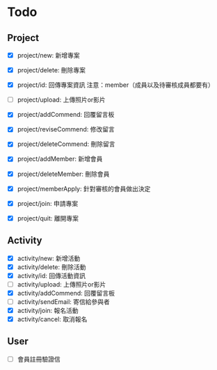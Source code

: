 # Todo

## Project
- [x] project/new: 新增專案

- [x] project/delete: 刪除專案

- [x] project/id: 回傳專案資訊 注意：member（成員以及待審核成員都要有）

- [ ] project/upload: 上傳照片or影片
- [x] project/addCommend: 回覆留言板
- [x] project/reviseCommend: 修改留言
- [x] project/deleteCommend: 刪除留言
- [x] project/addMember: 新增會員
- [x] project/deleteMember: 刪除會員
- [x] project/memberApply: 針對審核的會員做出決定
- [x] project/join: 申請專案
- [x] project/quit: 離開專案

## Activity
- [x] activity/new: 新增活動
- [x] activity/delete: 刪除活動
- [x] activity/id: 回傳活動資訊
- [ ] activity/upload: 上傳照片or影片
- [x] activity/addCommend: 回覆留言板
- [ ] activity/sendEmail: 寄信給參與者
- [x] activity/join: 報名活動
- [x] activity/cancel: 取消報名

## User
- [ ] 會員註冊驗證信
